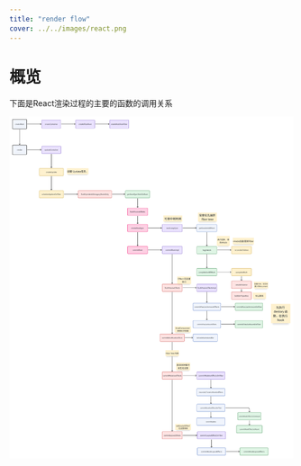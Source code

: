 ```yaml
---
title: "render flow"
cover: ../../images/react.png
---
```


# 概览

下面是React渲染过程的主要的函数的调用关系

![](images/diagram.png)
